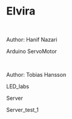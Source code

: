 # Elvira
<br>
<p>Author: Hanif Nazari</p>
<p>Arduino ServoMotor</p>
<br>
<p>Author: Tobias Hansson</p>
<p>LED_labs</p>
<p>Server</p>
<p>Server_test_1</p>
<br>
